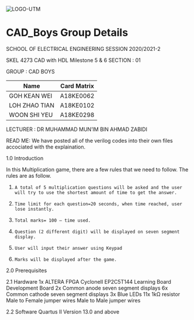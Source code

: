 ![LOGO-UTM](https://user-images.githubusercontent.com/87056506/125168182-b45a4d80-e1d6-11eb-9827-d544110897cc.png)
# CAD_Boys Group Details

SCHOOL OF ELECTRICAL ENGINEERING 
SESSION 2020/2021-2

SKEL 4273 CAD with HDL Milestone 5 & 6
SECTION :         01

GROUP :  		CAD BOYS

| Name | Card Matrix |
|------|-------------|
|GOH KEAN WEI|A18KE0062|
|LOH ZHAO TIAN|A18KE0102|
|WOON SHI YEU|A18KE0298|

LECTURER :  DR MUHAMMAD MUN’IM BIN AHMAD ZABIDI

READ ME:
We have posted all of the verilog codes into their own files accociated with the explaination.

1.0 Introduction

In this Multiplication game, there are a few rules that we need to follow. The rules are as follow.


1.     A total of 5 multiplication questions will be asked and the user will try to use the shortest amount of time to get the answer.
2.     Time limit for each question=20 seconds, when time reached, user lose instantly.
3.     Total marks= 100 – time used.
4.     Question (2 different digit) will be displayed on seven segment display.
5.     User will input their answer using Keypad
6.     Marks will be displayed after the game.


2.0 Prerequisites

2.1 Hardware
1x ALTERA FPGA CycloneII EP2C5T144 Learning Board Development Board
2x Common anode seven segment displays
6x Common cathode seven segment displays
3x Blue LEDs
11x 1kΩ resistor
Male to Female jumper wires
Male to Male jumper wires

2.2 Software
Quartus II Version 13.0 and above
